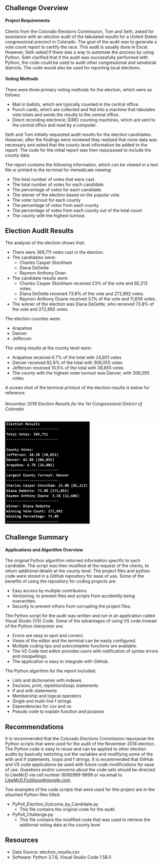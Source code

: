 ## Challenge  Overview
#### Project Requirements
Clients from the Colorado Elections Commission, Tom and Seth, asked for assistance with an election audit of the tabulated results for a United States congressional precinct in Colorado. The goal of the audit was to generate a vote count report to certify the race. This audit is usually done in Excel. However, Seth asked if there was a way to automate the process by using Python. Seth clarified that if the audit was successfully performed with Python, the code could be used to audit other congressional and senatorial districts. The code would also be used for reporting local elections. 

#### Voting Methods
There were three primary voting methods for the election, which were as follows:
- Mail in ballots, which are typically counted in the central office.
- Punch cards, which are collected and fed into a machine that tabulates vote totals and sends the results to the central office.
- Direct recording electronic (DRE) counting machines, which are sent to the central office and read by a computer.

Seth and Tom initially requested audit results for the election candidates. However, after the findings were reviewed they realized that more data was necessary and asked that the county level information be added to the report. The code for the initial report was then repurposed to include the county data.

The report contains the following information, which can be viewed in a text file or printed to the terminal for immedicate viewing: 
- The total number of votes that were cast.
- The total number of votes for each candidate.
- The percentage of votes for each candidate.
- The winner of the election based on the popular vote.
- The voter turnout for each county
- The percentage of votes from each county
- The percentage of votes from each county out of the total count
- The county with the highest turnout.

## Election Audit Results
The analysis of the election shows that:
- There were 369,711 votes cast in the election.
- The candidates were:
  - Charles Casper Stockham
  - Diana DeGette
  - Raymon Anthony Doan
- The candidate results were:
   - Charles Casper Stockham received 23% of the vote and 85,213 votes.
   - Diana DeGette received 73.8% of the vote and 272,892 votes.
   - Raymon Anthony Doane received 3.1% of the vote and 11,606 votes.
- The winner of the election was Diana DeGette, who received 73.8% of the vote and 272,892 votes. 

The election counties were:
- Arapahoe
- Denver
- Jefferson

The voting results at the county level were:
- Arapahoe received 6.7% of the total with 24,801 votes
- Denver received 82.8% of the total with 306,055 votes
- Jefferson received 10.5% of the total with 38,855 votes
- The county with the highest voter turnout was Denver, with 306,055 votes.

A screen shot of the terminal printout of the election results is below for reference.

###### November 2018 Election Results for the 1st Congressional District of Colorado 
![Election Results for the 1st Congressional District of Colorado](https://github.com/LleeMcD/Election_Analysis/blob/main/PyPoll_Challenge_Image.png)
## Challenge Summary
#### Applications and Algorithm Overview
The original Python algorithm returned information specific to each candidate. The script was then modified at the request of the clients, to return additional details at the county level. The project files and python code were stored in a GitHub repository for ease of use. Some of the benefits of using the repository for coding projects are:
- Easy access by multiple contributors.
- Versioning, to prevent files and scripts from accidently being overwritten. 
- Security to prevent others from corrupting the project files. 

The Python script for the audit was written and run in an application called Visual Studio (VS) Code. 
Some of the advantages of using VS code instead of the Python interpreter are:
- Errors are easy to spot and correct.
- Views of the editor and the terminal can be easily configured.
- Multiple coding tips and autocomplete functions are available.
- The VS Code test editor provides users with notification of syntax errors and misspellings.
- The application is easy to integrate with GitHub.

The Python algorithm for the report included:
- Lists and dictionaries with indexes
- Decision, print, repetition(loop) statements
- If and with statements
- Membership and logical operators
- Single and multi-line f strings
- Dependencies for csv and os 
- Pseudo code to explain function and purpose 

## Recommendations
It is recommended that the Colorado Elections Commission repurpose the Python scripts that were used for the audit of the November 2018 election.  The Python code is easy to reuse and can be applied to other election audits by basically switching out the variables and modifying some of the with and if statements, loops and f strings. It is recommended that GitHub and VS code applications be used with future code modifications for ease of use. Questions and/or concerns about the code sets should be directed to LleeMcD via cell number (608)999-9999 or via email to LleeMcD.Fictitious@google.com.

Tow examples of the code scripts that were used for this project are in the attached Python files titled:
- PyPoll_Election_Outcome_by_Candidate.py 
  - This file contains the original code for the audit.   
- PyPoll_Challenge.py.
  - This file contains the modified code that was used to retrieve the addtional voting data at the county level  

## Resources
- Data Source: election_results.csv
- Software: Python 3.7.6, Visual Studio Code 1.58.0

